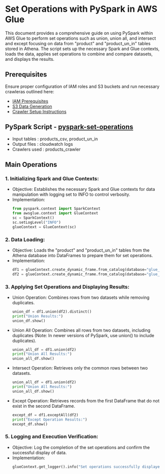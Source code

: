 # Set Operations with PySpark in AWS Glue
This document provides a comprehensive guide on using PySpark within AWS Glue to perform set operations such as union, union all, and intersect and except focusing on data from "product" and "product_un_in" tables stored in Athena. The script sets up the necessary Spark and Glue contexts, loads the data, applies set operations to combine and compare datasets, and displays the results.

## Prerequisites

Ensure proper configuration of IAM roles and S3 buckets and run necessary crawleras outlined here:
* [IAM Prerequisites](IAM-prerequisites.md)
* [S3 Data Generation](s3-data-generation.md)
* [Crawler Setup Instructions](set-up-instructions.md)
  
##  PySpark Script - [pyspark-set-operations](../glue-code/ti-pyspark-union-unionall-intersect.py)
- Input tables          : products_csv, product_un_in
- Output files          : cloudwatch logs
- Crawlers used         : products_crawler

## Main Operations

### 1. Initializing Spark and Glue Contexts:
* Objective: Establishes the necessary Spark and Glue contexts for data manipulation with logging set to INFO to control verbosity.
* Implementation:
  ```python
  from pyspark.context import SparkContext
  from awsglue.context import GlueContext
  sc = SparkContext()
  sc.setLogLevel("INFO")
  glueContext = GlueContext(sc)
  ```

### 2. Data Loading:
* Objective: Loads the "product" and "product_un_in" tables from the Athena database into DataFrames to prepare them for set operations.
* Implementation:
  ```python
  df1 = glueContext.create_dynamic_frame.from_catalog(database="glue_db", table_name="product").toDF()
  df2 = glueContext.create_dynamic_frame.from_catalog(database="glue_db", table_name="product_un_in").toDF()

  ```
### 3. Applying Set Operations and Displaying Results:
* Union Operation: Combines rows from two datasets while removing duplicates.
  ```python
  union_df = df1.union(df2).distinct()
  print("Union Results:")
  union_df.show()
  ```
* Union All Operation: Combines all rows from two datasets, including duplicates (Note: In newer versions of PySpark, use union() to include duplicates).
  ```python
  union_all_df = df1.union(df2)
  print("Union All Results:")
  union_all_df.show()

  ```
* Intersect Operation: Retrieves only the common rows between two datasets.
  ```python
  union_all_df = df1.union(df2)
  print("Union All Results:")
  union_all_df.show()
  ```
* Except Operation: Retrieves records from the first DataFrame that do not exist in the second DataFrame.
  ```python
  except_df = df1.exceptAll(df2)
  print("Except Operation Results:")
  except_df.show()
  ```

### 5. Logging and Execution Verification:
* Objective: Log the completion of the set operations and confirm the successful display of data.
* Implementation:
  ```python
  glueContext.get_logger().info("Set operations successfully displayed in the console.")
  ```

